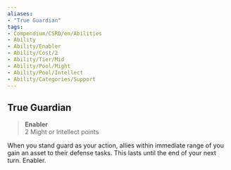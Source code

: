 ```yaml
---
aliases:
- "True Guardian"
tags:
- Compendium/CSRD/en/Abilities
- Ability
- Ability/Enabler
- Ability/Cost/2
- Ability/Tier/Mid
- Ability/Pool/Might
- Ability/Pool/Intellect
- Ability/Categories/Support
---
```


  
## True Guardian  
>**Enabler**  
>2 Might or Intellect points
  
When you stand guard as your action, allies within immediate range of you gain an asset to their defense tasks. This lasts until the end of your next turn. Enabler.